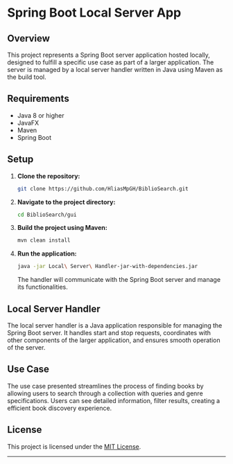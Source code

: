# Spring Boot Local Server App

## Overview

This project represents a Spring Boot server application hosted locally, designed to fulfill a specific use case as part of a larger application. The server is managed by a local server handler written in Java using Maven as the build tool.

## Requirements

- Java 8 or higher
- JavaFX
- Maven
- Spring Boot

## Setup

1. **Clone the repository:**

    ```bash
    git clone https://github.com/HliasMpGH/BiblioSearch.git
    ```

2. **Navigate to the project directory:**

    ```bash
    cd BiblioSearch/gui
    ```

3. **Build the project using Maven:**

    ```bash
    mvn clean install
    ```

4. **Run the application:**

    ```bash
    java -jar Local\ Server\ Handler-jar-with-dependencies.jar
    ```

   The handler will communicate with the Spring Boot server and manage its functionalities.

## Local Server Handler

The local server handler is a Java application responsible for managing the Spring Boot server. It handles start and stop requests, coordinates with other components of the larger application, and ensures smooth operation of the server.

## Use Case

The use case presented streamlines the process of finding books by allowing users to search through a collection with queries and genre specifications. Users can see detailed information, filter results, creating a efficient book discovery experience.


## License

This project is licensed under the [MIT License](LICENSE.md).

---